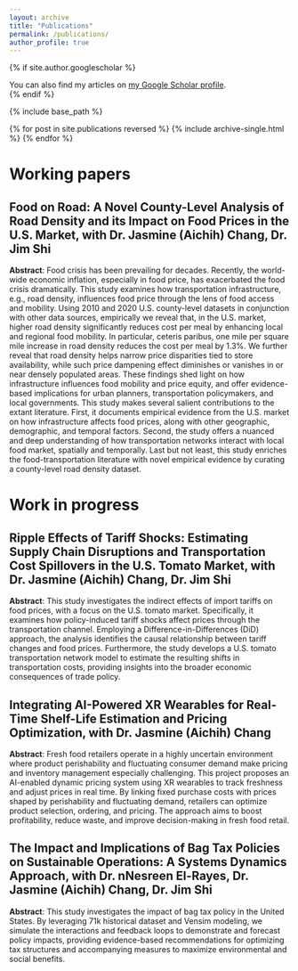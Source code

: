 ```yaml
---
layout: archive
title: "Publications"
permalink: /publications/
author_profile: true
---
```


{% if site.author.googlescholar %}
  <div class="wordwrap">You can also find my articles on <a href="{{site.author.googlescholar}}">my Google Scholar profile</a>.</div>
{% endif %}

{% include base_path %}

{% for post in site.publications reversed %}
  {% include archive-single.html %}
{% endfor %}

# Working papers
## Food on Road: A Novel County-Level Analysis of Road Density and its Impact on Food Prices in the U.S. Market, with Dr. Jasmine (Aichih) Chang, Dr. Jim Shi
**Abstract**: Food crisis has been prevailing for decades. Recently, the world-wide economic inflation, especially in food price, has exacerbated the food crisis dramatically. This study examines how transportation infrastructure, e.g., road density, influences food price through the lens of food access and mobility. Using 2010 and 2020 U.S. county-level datasets in conjunction with other data sources, empirically we reveal that, in the U.S. market, higher road density significantly reduces cost per meal by enhancing local and regional food mobility. In particular, ceteris paribus, one mile per square mile increase in road density reduces the cost per meal by 1.3%. We further reveal that road density helps narrow price disparities tied to store availability, while such price dampening effect diminishes or vanishes in or near densely populated areas. These findings shed light on how infrastructure influences food mobility and price equity, and offer evidence-based implications for urban planners, transportation policymakers, and local governments. This study makes several salient contributions to the extant literature. First, it documents empirical evidence from the U.S. market on how infrastructure affects food prices, along with other geographic, demographic, and temporal factors. Second, the study offers a nuanced and deep understanding of how transportation networks interact with local food market, spatially and temporally. Last but not least, this study enriches the food-transportation literature with novel empirical evidence by curating a county-level road density dataset.

# Work in progress
## Ripple Effects of Tariff Shocks: Estimating Supply Chain Disruptions and Transportation Cost Spillovers in the U.S. Tomato Market, with Dr. Jasmine (Aichih) Chang, Dr. Jim Shi
**Abstract**: This study investigates the indirect effects of import tariffs on food prices, with a focus on the U.S. tomato market. Specifically, it examines how policy-induced tariff shocks affect prices through the transportation channel. Employing a Difference-in-Differences (DiD) approach, the analysis identifies the causal relationship between tariff changes and food prices. Furthermore, the study develops a U.S. tomato transportation network model to estimate the resulting shifts in transportation costs, providing insights into the broader economic consequences of trade policy.

## Integrating AI-Powered XR Wearables for Real-Time Shelf-Life Estimation and Pricing Optimization, with Dr. Jasmine (Aichih) Chang
**Abstract**: Fresh food retailers operate in a highly uncertain environment where product perishability and fluctuating consumer demand make pricing and inventory management especially challenging. This project proposes an AI-enabled dynamic pricing system using XR wearables to track freshness and adjust prices in real time. By linking fixed purchase costs with prices shaped by perishability and fluctuating demand, retailers can optimize product selection, ordering, and pricing. The approach aims to boost profitability, reduce waste, and improve decision-making in fresh food retail.

## The Impact and Implications of Bag Tax Policies on Sustainable Operations: A Systems Dynamics Approach, with Dr. nNesreen El-Rayes, Dr. Jasmine (Aichih) Chang, Dr. Jim Shi
**Abstract**: This study investigates the impact of bag tax policy in the United States. By leveraging 71k historical dataset and Vensim modeling, we simulate the interactions and feedback loops to demonstrate and forecast policy impacts, providing evidence-based recommendations for optimizing tax structures and accompanying measures to maximize environmental and social benefits.